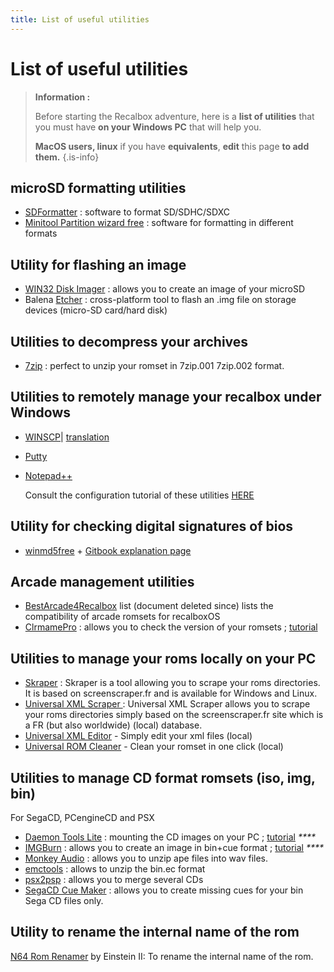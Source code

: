 ```yaml
---
title: List of useful utilities
---
```


# List of useful utilities


>**Information :**
>
>Before starting the Recalbox adventure, here is a **list of utilities** that you must have **on your Windows PC** that will help you.
>
>**MacOS users, linux** if you have **equivalents**, **edit** this page **to add them.**
{.is-info}

## microSD formatting utilities <a id="utilitaires-de-formatage-microsd"></a>

* ​[SDFormatter](https://www.sdcard.org/downloads/formatter_4/) : software to format SD/SDHC/SDXC 
* ​[Minitool Partition wizard free](http://www.partitionwizard.com/free-partition-manager.html) : software for formatting in different formats

## Utility for flashing an image

* ​[WIN32 Disk Imager](https://sourceforge.net/projects/win32diskimager/) : allows you to create an image of your microSD 
* Balena ​[Etcher](https://etcher.io/) : cross-platform tool to flash an .img file on storage devices \(micro-SD card/hard disk\)

## Utilities to decompress your archives <a id="utilitaires-pour-decompresser-vos-archives"></a>

* ​[7zip](http://www.7-zip.org/download.html) : perfect to unzip your romset in 7zip.001 7zip.002 format.

## Utilities to remotely manage your recalbox under Windows <a id="utilitaires-pour-gerer-a-distance-votre-recalbox-sous-windows"></a>

* ​[WINSCP](http://winscp.net/)\| [translation](http://winscp.net/eng/translations.php) 
* ​[Putty](https://www.chiark.greenend.org.uk/~sgtatham/putty/latest.html) 
* ​[Notepad++](https://notepad-plus-plus.org/downloads/)

  Consult the configuration tutorial of these utilities [HERE](https://app.gitbook.com/@recalbox/s/tutorials/v/francais/xi-systeme/acces/acces-reseau-via-winscp)

## Utility for checking digital signatures of bios <a id="utilitaire-pour-controler-les-signatures-numeriques-des-bios"></a>

* ​[winmd5free](http://www.winmd5.com/download/winmd5free.zip) + [Gitbook explanation page](/tutorials/utility/rom-management/check-the-md5-checksum-of-a-rom-or-bios)

## Arcade management utilities <a id="utilitaires-pour-gestion-arcade"></a>

* [BestArcade4Recalbox](https://docs.google.com/spreadsheets/d/1F5tBguhRxpj1AQcnDWF6AVSx4av_Gm3cDQedQB7IECk/edit) list \(document deleted since\) lists the compatibility of arcade romsets for recalboxOS 
* ​[ClrmamePro](http://mamedev.emulab.it/clrmamepro/) : allows you to check the version of your romsets ; [tutorial](/tutorials/utility/rom-management/clrmamepro-tutorial-how-to-check-your-roms-versions)

## Utilities to manage your roms locally on your PC <a id="utilitaires-pour-gerer-vos-roms-en-local-sur-votre-pc"></a>

* ​[Skraper](https://www.skraper.net/index.html?lng=en) : Skraper is a tool allowing you to scrape your roms directories. It is based on screenscraper.fr and is available for Windows and Linux. 
* ​[Universal XML Scraper ](https://forum.recalbox.com/topic/2274/soft-universal-xml-scraper-scrappez-vos-roms-depuis-windows-scrape-your-roms-from-windows/): Universal XML Scraper allows you to scrape your roms directories simply based on the screenscraper.fr site which is a FR \(but also worldwide\) \(local\) database. 
* ​[Universal XML Editor](https://github.com/Universal-Rom-Tools/Universal-XML-Editor/releases) - Simply edit your xml files \(local\) 
* ​[Universal ROM Cleaner](https://forum.recalbox.com/topic/2344/soft-universal-rom-cleaner-nettoyez-vos-romset-d-une-main-clean-your-romset-with-one-hand) - Clean your romset in one click \(local\)

## Utilities to manage CD format romsets \(iso, img, bin\) <a id="utilitaires-pour-gerer-les-romsets-au-format-cd-iso-img-bin"></a>

For SegaCD, PCengineCD and PSX

* ​[Daemon Tools Lite](https://www.daemon-tools.cc/fra/products/dtLite) : mounting the CD images on your PC ; [tutorial](/tutorials/games/consoles/playstation-1/convert-your-iso-+-cue-+-wan-bin-files-into-bin-+-cue) _****_
* [​IMGBurn](https://www.imgburn.com/) : allows you to create an image in bin+cue format ; [tutorial](/tutorials/games/consoles/playstation-1/convert-your-iso-+-cue-+-wan-bin-files-into-bin-+-cue) _****_
* [Monkey Audio](http://www.monkeysaudio.com/download.html) : allows you to unzip ape files into wav files. 
* ​[emctools](https://app.box.com/s/l8x54nof3k53myk6yueaz2d1p02x8d5t) : allows to unzip the bin.ec format 
* [psx2psp](https://github.com/recalbox/recalbox-os/wiki/Gestion-multidisc-PSX) : allows you to merge several CDs 
* ​[SegaCD Cue Maker](http://www.racketboy.com/downloads/SegaCueMaker.zip) : allows you to create missing cues for your bin Sega CD files only.

## Utility to rename the internal name of the rom

[N64 Rom Renamer](https://www.romhacking.net/utilities/791/) by Einstein II: To rename the internal name of the rom.

